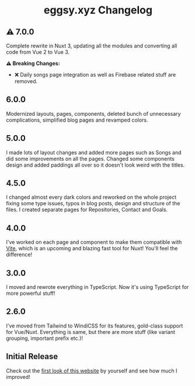 <h1 align="center">eggsy.xyz Changelog</h1>

## ⚠️ 7.0.0

Complete rewrite in Nuxt 3, updating all the modules and converting all code from Vue 2 to Vue 3.

**⚠️ Breaking Changes:**

- ❌ Daily songs page integration as well as Firebase related stuff are removed.

## 6.0.0

Modernized layouts, pages, components, deleted bunch of unnecessary complications, simplified blog pages and revamped colors.

## 5.0.0

I made lots of layout changes and added more pages such as Songs and did some improvements on all the pages. Changed some components design and added paddings all over so it doesn't look weird with the titles.

## 4.5.0

I changed almost every dark colors and reworked on the whole project fixing some type issues, typos in blog posts, design and structure of the files. I created separate pages for Repositories, Contact and Goals.

## 4.0.0

I've worked on each page and component to make them compatible with [Vite](https://vitejs.dev/), which is an upcoming and blazing fast tool for Nuxt! You'll feel the difference!

## 3.0.0

I moved and rewrote everything in TypeScript. Now it's using TypeScript for more powerful stuff!

## 2.6.0

I've moved from Tailwind to WindiCSS for its features, gold-class support for Vue/Nuxt. Everything is same, but there are more stuff (like variant grouping, important prefix etc.)!

## Initial Release

Check out the [first look of this website](https://old.eggsy.xyz) by yourself and see how much I improved!
